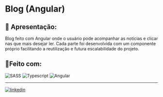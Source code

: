 # Blog (Angular)

## 📝 Apresentação:
Blog feito com Angular onde o usuário pode acompanhar as notícias e clicar nas que mais desejar ler. 
Cada parte foi desenvolvida com um componente próprio facilitando a reutilização e futura escalabilidade do projeto.



## 🔨Feito com:

<img src="https://img.shields.io/badge/Sass-CC6699?style=for-the-badge&logo=sass&logoColor=white" alt="SASS">
<img src="https://img.shields.io/badge/TypeScript-007ACC?style=for-the-badge&logo=typescript&logoColor=white" alt="Typescript">
<img src="https://img.shields.io/badge/Angular-DD0031?style=for-the-badge&logo=angular&logoColor=white" alt="Angular">


----

[![linkedin](https://img.shields.io/badge/LinkedIn-0077B5?style=for-the-badge&logo=linkedin&logoColor=white)](https://www.linkedin.com/in/iuri-klimaschenski-luna/)
